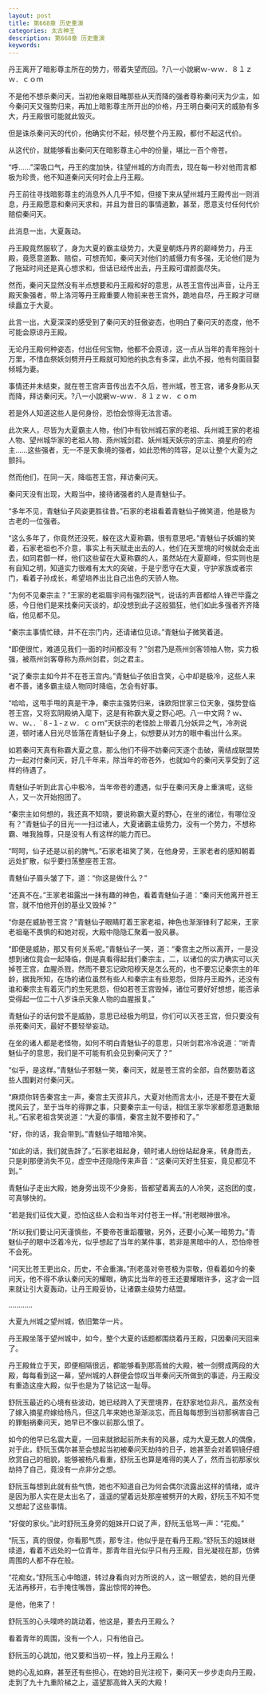 ```yaml
---
layout: post
title: 第668章 历史重演
categories: 太古神王
description: 第668章 历史重演
keywords:
---
```


丹王离开了暗影尊主所在的势力，带着失望而回。?八一小說網ｗ-ｗｗ．８１ｚｗ．ｃｏｍ

不是他不想杀秦问天，当初他亲眼目睹那些从天而降的强者尊称秦问天为少主，如今秦问天又强势归来，再加上暗影尊主所开出的价格，丹王明白秦问天的威胁有多大，丹王殿很可能就此毁灭。

但是诛杀秦问天的代价，他确实付不起，倾尽整个丹王殿，都付不起这代价。

从这代价，就能够看出秦问天在暗影尊主心中的份量，堪比一百个帝苍。

“呼……”深吸口气，丹王的度加快，往望州城的方向而去，现在每一秒对他而言都极为珍贵，他不知道秦问天何时会上丹王殿。

丹王前往寻找暗影尊主的消息外人几乎不知，但接下来从望州城丹王殿传出一则消息，丹王殿愿意和秦问天求和，并且为昔日的事情道歉，甚至，愿意支付任何代价赔偿秦问天。

此消息一出，大夏轰动。

丹王殿竟然服软了，身为大夏的霸主级势力，大夏皇朝炼丹界的巅峰势力，丹王殿，竟愿意道歉、赔偿，可想而知，秦问天对他们的威慑力有多强，无论他们是为了拖延时间还是真心想求和，但话已经传出去，丹王殿可谓颜面尽失。

然而，秦问天显然没有半点想要和丹王殿和好的意思，从苍王宫传出声音，让丹王殿天象强者，带上洛河等丹王殿重要人物前来苍王宫外，跪地自尽，丹王殿才可继续矗立于大夏。

此言一出，大夏深深的感受到了秦问天的狂傲姿态，也明白了秦问天的态度，他不可能会原谅丹王殿。

无论丹王殿何种姿态，付出任何宝物，他都不会原谅，这一点从当年的青年拖剑十万里，不惜血祭妖剑劈开丹王殿就可知他的执念有多深，此仇不报，他有何面目娶倾城为妻。

事情还并未结束，就在苍王宫声音传出去不久后，苍州城，苍王宫，诸多身影从天而降，拜访秦问天。?八一小說網ｗ-ｗｗ．８１ｚｗ．ｃｏｍ

若是外人知道这些人是何身份，恐怕会惊得无法言语。

此次来人，尽皆为大夏霸主人物，他们中有钦州城石家的老祖、兵州城王家的老祖人物、望州城华家的老祖人物、燕州城剑君、妖州城天妖宗的宗主、摘星府的府主……这些强者，无一不是天象境的强者，如此恐怖的阵容，足以让整个大夏为之颤抖。

然而他们，在同一天，降临苍王宫，拜访秦问天。

秦问天没有出现，大殿当中，接待诸强者的人是青魅仙子。

“多年不见，青魅仙子风姿更胜往昔。”石家的老祖看着青魅仙子微笑道，他是极为古老的一位强者。

“这么多年了，你竟然还没死，躲在这大夏称霸，很有意思吧。”青魅仙子妖媚的笑着，石家老祖也不介意，事实上有天赋走出去的人，他们在天罡境的时候就会走出去，如同君御一样，他们这些留在大夏称霸的人，虽然站在大夏巅峰，但实则也是有自知之明，知道实力很难有太大的突破，于是宁愿守在大夏，守护家族或者宗门，看着子孙成长，希望培养出比自己出色的天骄人物。

“为何不见秦宗主？”王家的老祖眉宇间有强烈锐气，说话的声音都给人锋芒毕露之感，今日他们是来找秦问天谈的，却没想到此子这般猖狂，他们如此多强者齐齐降临，他见都不见。

“秦宗主事情忙碌，并不在宗门内，还请诸位见谅。”青魅仙子微笑着道。

“即便很忙，难道见我们一面的时间都没有？”剑君乃是燕州剑客领袖人物，实力极强，被燕州剑客尊称为燕州剑君，剑之君主。

“说了秦宗主如今并不在苍王宫内。”青魅仙子依旧含笑，心中却是极冷，这些人来者不善，诸多霸主级人物同时降临，怎会有好事。

“哈哈，这甩手甩的真是干净，秦宗主强势归来，诛欧阳世家三位天象，强势登临苍王宫，又将玄阴殿纳入麾下，这是有称霸大夏之野心吧。八一中文网 ? ｗ、ｗ、ｗ、．`８-１-ｚｗ．ｃｏｍ”天妖宗的老怪脸上带着几分妖异之气，冷冽说道，顿时诸人目光尽皆落在青魅仙子身上，似想要从对方的眼中看出什么来。

如若秦问天真有称霸大夏之意，那么他们不得不妨秦问天逐个击破，需结成联盟势力一起对付秦问天，好几千年来，除当年的帝苍外，也就如今的秦问天享受到了这样的待遇了。

青魅仙子听到此言心中极冷，当年帝苍的遭遇，似乎在秦问天身上重演呢，这些人，又一次开始抱团了。

“秦宗主如何想的，我还真不知晓，要说称霸大夏的野心，在坐的诸位，有哪位没有？”青魅仙子的目光一一扫过诸人，大夏诸霸主级势力，没有一个势力，不想称霸、唯我独尊，只是没有人有这样的能力而已。

“呵呵，仙子还是以前的脾气。”石家老祖笑了笑，在他身旁，王家老者的感知朝着远处扩散，似乎要扫荡整座苍王宫。

青魅仙子眉头皱了下，道：“你这是做什么？”

“还真不在。”王家老祖露出一抹有趣的神色，看着青魅仙子道：“秦问天他离开苍王宫，就不怕他开创的基业又毁掉？”

“你是在威胁苍王宫？”青魅仙子眼睛盯着王家老祖，神色也渐渐锋利了起来，王家老祖毫不畏惧的和她对视，大殿中隐隐汇聚着一股风暴。

“即便是威胁，那又有何关系呢。”青魅仙子一笑，道：“秦宫主之所以离开，一是没想到诸位竟会一起降临，倒是真看得起我们秦宗主，二，以诸位的实力确实可以灭掉苍王宫，血腥杀戮，然而不要忘记欧阳穆天是怎么死的，也不要忘记秦宗主的年龄，据我所知，在场的诸位虽然有些人和秦宗主有些恩怨，但除丹王殿外，还没有谁和秦宗主有着灭门的生死恩怨，但如若苍王宫毁掉，诸位可要好好想想，能否承受得起一位二十八岁诛杀天象人物的血腥报复。”

青魅仙子的话何尝不是威胁，意思已经极为明显，你们可以灭苍王宫，但只要没有杀死秦问天，最好不要轻举妄动。

在坐的诸人都是老怪物，如何不明白青魅仙子的意思，只听剑君冷冷说道：“听青魅仙子的意思，我们是不可能有机会见到秦问天了？”

“似乎，是这样。”青魅仙子邪魅一笑，秦问天，就是苍王宫的全部，自然要防着这些人围剿对付秦问天。

“麻烦你转告秦宫主一声，秦宫主天资非凡，大夏对他而言太小，还是不要在大夏搅风云了，至于当年的得罪之事，只要秦宗主一句话，相信王家华家都愿意道歉赔礼。”石家老祖含笑说道：“大夏的事情，秦宫主就不要掺和了。”

“好，你的话，我会带到。”青魅仙子暗暗冷笑。

“如此的话，我们就告辞了。”石家老祖起身，顿时诸人纷纷站起身来，转身而去，只是刹那便消失不见，虚空中还隐隐传来声音：“这秦问天好生狂妄，竟见都见不到。”

青魅仙子走出大殿，她身旁出现不少身影，皆都望着离去的人冷笑，这抱团的度，可真够快的。

“若是我们征伐大夏，恐怕这些人会和当年对付苍王一样。”刑老眼神很冷。

“所以我们要让问天谨慎些，不要帝苍重蹈覆辙，另外，还要小心某一暗势力。”青魅仙子的眼中泛着冷光，似乎想起了当年的某件事，若非是黑暗中的人，恐怕帝苍不会死。

“问天比苍王更出众，历史，不会重演。”刑老虽对帝苍极为崇敬，但看着如今的秦问天，他不得不承认秦问天的耀眼，确实比当年的苍王还要耀眼许多，这才会一回来就让引大夏轰动，让丹王殿妥协，让诸霸主级势力结盟。

…………

大夏九州城之望州城，依旧繁华一片。

丹王殿坐落于望州城中，如今，整个大夏的话题都围绕着丹王殿，只因秦问天回来了。

丹王殿耸立于天，即便相隔很远，都能够看到那高耸的大殿，被一剑劈成两段的大殿，每每看到这一幕，望州城的人群便会惊叹当年秦问天所做到的事迹，丹王殿没有重造这座大殿，似乎也是为了铭记这一耻辱。

舒阮玉最近的心境有些波动，她已经跨入了天罡境界，在舒家地位非凡，虽然没有了嫁入摘星府嫁给杨凡，但这几年来她也渐渐淡忘，而且每每想到当初那祸害自己的罪魁祸秦问天，她早已不像以前那么恨了。

如今的他早已名震大夏，一回来就掀起前所未有的风暴，成为大夏无数人的偶像，对于此，舒阮玉偶尔甚至会想起当初被秦问天劫持的日子，她甚至会对着铜镜仔细欣赏自己的相貌，能够被杨凡看重，舒阮玉也算是难得的美人了，然而当初那家伙劫持了自己，竟没有一点非分之想。

舒阮玉每想到此就有些气愤，她也不知道自己为何会偶尔流露出这样的情绪，或许是因为那人实在是太出名了，遥遥的望着远处那座被劈开的大殿，舒阮玉不知不觉又想起了这些事情。

“好俊的家伙。”此时舒阮玉身旁的姐妹开口说了声，舒阮玉低骂一声：“花痴。”

“阮玉，真的很俊，你看那气质，那专注，他似乎是在看丹王殿。”舒阮玉的姐妹继续道，看着不远处的一位青年，那青年目光似乎只有丹王殿，目光凝视在那，仿佛周围的人都不存在般。

“花痴女。”舒阮玉心中暗道，转过身看向对方所说的人，这一眼望去，她的目光便无法再移开，右手掩住嘴唇，露出惊愕的神色。

是他，他来了！

舒阮玉的心头噗咚的跳动着，他这是，要去丹王殿么？

看着青年的周围，没有一个人，只有他自己。

舒阮玉的心跳加，他又要和当初一样，独上丹王殿么！

她的心乱如麻，甚至还有些担心，在她的目光注视下，秦问天一步步走向丹王殿，走到了九十九重阶梯之上，遥望那高耸入天的大殿！
